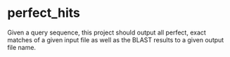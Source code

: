 # perfect_hits
Given a query sequence, this project should output all perfect, exact matches of a given input file as well as the BLAST results to a given output file name.
